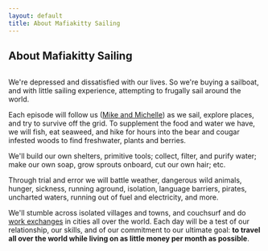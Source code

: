 ```yaml
---
layout: default
title: About Mafiakitty Sailing
---
```


<div class="post">
	<h2 class="pageTitle">About Mafiakitty Sailing</h2>
	<img src="{{ '/assets/img/touring.jpg' | prepend: site.baseurl }}" alt="">

<p class="intro">We're depressed and dissatisfied with our lives. So we're buying a sailboat, and with little sailing experience, attempting to frugally sail around the world.
</p>

<p>Each episode will follow us (<a href="/crew">Mike and Michelle</a>) as we sail, explore places, and try to survive off the grid. To supplement the food and water we have, we will fish, eat seaweed, and hike for hours into the bear and cougar infested woods to find freshwater, plants and berries.</p>

<p>We'll build our own shelters, primitive tools; collect, filter, and purify water; make our own soap, grow sprouts onboard, cut our own hair; etc.
</p>

<p>Through trial and error we will battle weather, dangerous wild animals, hunger, sickness, running aground, isolation, language barriers, pirates, uncharted waters, running out of fuel and electricity, and more.</p>

<p>We'll stumble across isolated villages and towns, and couchsurf and do <a href="https://en.wikipedia.org/wiki/Hospitality_service" target="_blank">work exchanges</a> in cities all over the world. Each day will be a test of our relationship, our skills, and of our commitment to our ultimate goal: <strong>to travel all over the world while living on as little money per month as possible</strong>.
</p>
	<!-- The Outline
	<ul class="posts noList">
      <li></li>
			<li></li>
			<li></li>
			<li></li>
	</ul> -->
</div>
